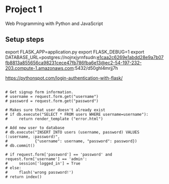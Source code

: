 # Project 1

Web Programming with Python and JavaScript

## Setup steps
export FLASK_APP=application.py
export FLASK_DEBUG=1
export DATABASE_URL=postgres://nojnxjyrnfsudn:e1caa2c6269e1abdd28e9a7b07fb8813a855656ca98231cece47fb786fba6e13@ec2-54-197-232-203.compute-1.amazonaws.com:5432/d50ghl4mrjj7h

https://pythonspot.com/login-authentication-with-flask/
## 

    # Get signup form information.
    # username = request.form.get("username")
    # password = request.form.get("password") 

    # Makes sure that user doesn't already exist
    # if db.execute("SELECT * FROM users WHERE username=username"):
    #     return render_template ("error.html")

    # Add new user to database
    # db.execute("INSERT INTO users (username, password) VALUES (:username, :password)",
    #            {"username": username, "password": password})
    # db.commit()

    # if request.form['password'] == 'password' and request.form['username'] == 'admin':
    #     session['logged_in'] = True
    # else:
    #     flash('wrong password!')
    # return index()